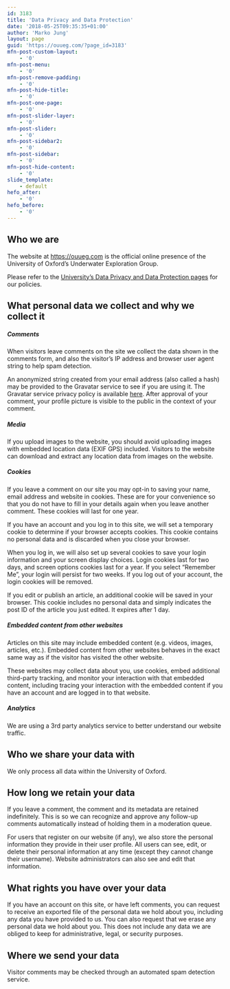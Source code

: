 ```yaml
---
id: 3183
title: 'Data Privacy and Data Protection'
date: '2018-05-25T09:35:35+01:00'
author: 'Marko Jung'
layout: page
guid: 'https://ouueg.com/?page_id=3183'
mfn-post-custom-layout:
    - '0'
mfn-post-menu:
    - '0'
mfn-post-remove-padding:
    - '0'
mfn-post-hide-title:
    - '0'
mfn-post-one-page:
    - '0'
mfn-post-slider-layer:
    - '0'
mfn-post-slider:
    - '0'
mfn-post-sidebar2:
    - '0'
mfn-post-sidebar:
    - '0'
mfn-post-hide-content:
    - '0'
slide_template:
    - default
hefo_after:
    - '0'
hefo_before:
    - '0'
---
```


## Who we are

The website at https://ouueg.com is the official online presence of the University of Oxford’s Underwater Exploration Group.

Please refer to the [University’s Data Privacy and Data Protection pages](https://www.admin.ox.ac.uk/councilsec/compliance/dataprotection/) for our policies.

## What personal data we collect and why we collect it

##### Comments

When visitors leave comments on the site we collect the data shown in the comments form, and also the visitor’s IP address and browser user agent string to help spam detection.

An anonymized string created from your email address (also called a hash) may be provided to the Gravatar service to see if you are using it. The Gravatar service privacy policy is available [here](https://automattic.com/privacy/). After approval of your comment, your profile picture is visible to the public in the context of your comment.

##### Media

If you upload images to the website, you should avoid uploading images with embedded location data (EXIF GPS) included. Visitors to the website can download and extract any location data from images on the website.

##### Cookies

If you leave a comment on our site you may opt-in to saving your name, email address and website in cookies. These are for your convenience so that you do not have to fill in your details again when you leave another comment. These cookies will last for one year.

If you have an account and you log in to this site, we will set a temporary cookie to determine if your browser accepts cookies. This cookie contains no personal data and is discarded when you close your browser.

When you log in, we will also set up several cookies to save your login information and your screen display choices. Login cookies last for two days, and screen options cookies last for a year. If you select “Remember Me”, your login will persist for two weeks. If you log out of your account, the login cookies will be removed.

If you edit or publish an article, an additional cookie will be saved in your browser. This cookie includes no personal data and simply indicates the post ID of the article you just edited. It expires after 1 day.

##### Embedded content from other websites

Articles on this site may include embedded content (e.g. videos, images, articles, etc.). Embedded content from other websites behaves in the exact same way as if the visitor has visited the other website.

These websites may collect data about you, use cookies, embed additional third-party tracking, and monitor your interaction with that embedded content, including tracing your interaction with the embedded content if you have an account and are logged in to that website.

##### Analytics

We are using a 3rd party analytics service to better understand our website traffic.

## Who we share your data with

We only process all data within the University of Oxford.

## How long we retain your data

If you leave a comment, the comment and its metadata are retained indefinitely. This is so we can recognize and approve any follow-up comments automatically instead of holding them in a moderation queue.

For users that register on our website (if any), we also store the personal information they provide in their user profile. All users can see, edit, or delete their personal information at any time (except they cannot change their username). Website administrators can also see and edit that information.

## What rights you have over your data

If you have an account on this site, or have left comments, you can request to receive an exported file of the personal data we hold about you, including any data you have provided to us. You can also request that we erase any personal data we hold about you. This does not include any data we are obliged to keep for administrative, legal, or security purposes.

## Where we send your data

Visitor comments may be checked through an automated spam detection service.